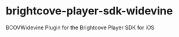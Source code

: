 brightcove-player-sdk-widevine
==============================

BCOVWidevine Plugin for the Brightcove Player SDK for iOS
